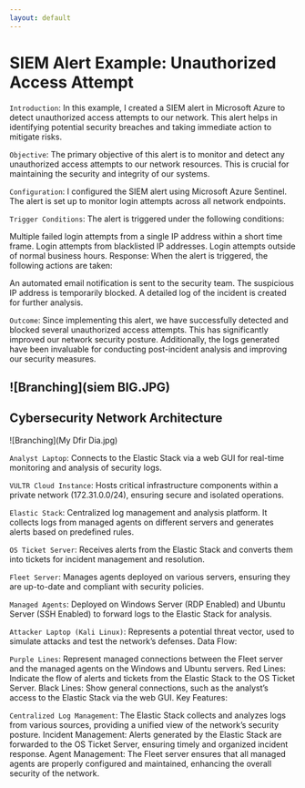 ```yaml
---
layout: default
---
```


# SIEM Alert Example: Unauthorized Access Attempt

`Introduction`: In this example, I created a SIEM alert in Microsoft Azure to detect unauthorized access attempts to our network. 
This alert helps in identifying potential security breaches and taking immediate action to mitigate risks.

`Objective`: The primary objective of this alert is to monitor and detect any unauthorized access attempts to our network resources. This is crucial for maintaining the security and integrity of our systems.

`Configuration`: I configured the SIEM alert using Microsoft Azure Sentinel. The alert is set up to monitor login attempts across all network endpoints.

`Trigger Conditions`: The alert is triggered under the following conditions:

Multiple failed login attempts from a single IP address within a short time frame.
Login attempts from blacklisted IP addresses.
Login attempts outside of normal business hours.
Response: When the alert is triggered, the following actions are taken:

An automated email notification is sent to the security team.
The suspicious IP address is temporarily blocked.
A detailed log of the incident is created for further analysis.

`Outcome`: Since implementing this alert, we have successfully detected and blocked several unauthorized access attempts. 
This has significantly improved our network security posture. Additionally, the logs generated have been invaluable for conducting post-incident analysis and improving our security measures.

![Branching](siem BIG.JPG)
---

## Cybersecurity Network Architecture

![Branching](My Dfir Dia.jpg)

`Analyst Laptop`:
Connects to the Elastic Stack via a web GUI for real-time monitoring and analysis of security logs.

`VULTR Cloud Instance`:
Hosts critical infrastructure components within a private network (172.31.0.0/24), ensuring secure and isolated operations.

`Elastic Stack`:
Centralized log management and analysis platform. It collects logs from managed agents on different servers and generates alerts based on predefined rules.

`OS Ticket Server`:
Receives alerts from the Elastic Stack and converts them into tickets for incident management and resolution.

`Fleet Server`:
Manages agents deployed on various servers, ensuring they are up-to-date and compliant with security policies.

`Managed Agents`:
Deployed on Windows Server (RDP Enabled) and Ubuntu Server (SSH Enabled) to forward logs to the Elastic Stack for analysis.

`Attacker Laptop (Kali Linux)`:
Represents a potential threat vector, used to simulate attacks and test the network’s defenses.
Data Flow:

`Purple Lines`: Represent managed connections between the Fleet server and the managed agents on the Windows and Ubuntu servers.
Red Lines: Indicate the flow of alerts and tickets from the Elastic Stack to the OS Ticket Server.
Black Lines: Show general connections, such as the analyst’s access to the Elastic Stack via the web GUI.
Key Features:

`Centralized Log Management`: The Elastic Stack collects and analyzes logs from various sources, providing a unified view of the network’s security posture.
Incident Management: Alerts generated by the Elastic Stack are forwarded to the OS Ticket Server, ensuring timely and organized incident response.
Agent Management: The Fleet server ensures that all managed agents are properly configured and maintained, enhancing the overall security of the network.
